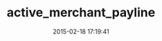 ---
layout: post
title:  "active_merchant_payline"
repo:   "scrumers/active_merchant_payline"
date:   2015-02-18 17:19:41
gemurl: http://github.com/scrumers/active_merchant_payline
---